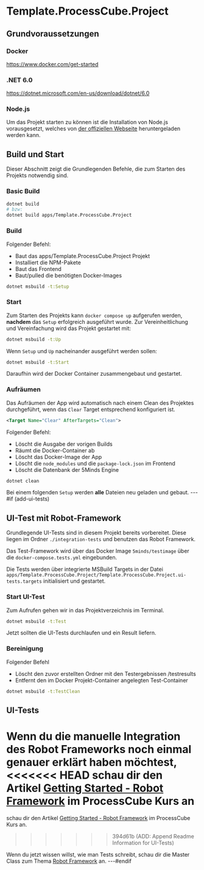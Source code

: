 # Template.ProcessCube.Project

## Grundvoraussetzungen

### Docker

<https://www.docker.com/get-started>

### .NET 6.0

<https://dotnet.microsoft.com/en-us/download/dotnet/6.0>

### Node.js

Um das Projekt starten zu können ist die Installation von Node.js vorausgesetzt, welches von [der offiziellen Webseite](https://nodejs.org/en/download/)
heruntergeladen werden kann.

## Build und Start

Dieser Abschnitt zeigt die Grundlegenden Befehle, die zum Starten des Projekts notwendig sind.

### Basic Build

```zsh
dotnet build
# bzw:
dotnet build apps/Template.ProcessCube.Project
```

### Build

Folgender Befehl:

- Baut das apps/Template.ProcessCube.Project Projekt
- Installiert die NPM-Pakete
- Baut das Frontend
- Baut/pulled die benötigten Docker-Images

```zsh
dotnet msbuild -t:Setup
```

### Start

Zum Starten des Projekts kann `docker compose up` aufgerufen werden, **nachdem** das `Setup` erfolgreich ausgeführt wurde.
Zur Vereinheitlichung und Vereinfachung wird das Projekt gestartet mit:

```zsh
dotnet msbuild -t:Up
```

Wenn `Setup` und `Up` nacheinander ausgeführt werden sollen:

```zsh
dotnet msbuild -t:Start
```

Daraufhin wird der Docker Container zusammengebaut und gestartet.

### Aufräumen

Das Aufräumen der App wird automatisch nach einem Clean des Projektes durchgeführt, wenn das `Clear` Target entsprechend konfiguriert ist.

```xml
<Target Name="Clear" AfterTargets="Clean">
```

Folgender Befehl:

- Löscht die Ausgabe der vorigen Builds
- Räumt die Docker-Container ab
- Löscht das Docker-Image der App
- Löscht die `node_modules` und die `package-lock.json` im Frontend
- Löscht die Datenbank der 5Minds Engine

```zsh
dotnet clean
```

Bei einem folgenden `Setup` werden **alle** Dateien neu geladen und gebaut.
---#if (add-ui-tests)

## UI-Test mit Robot-Framework

Grundlegende UI-Tests sind in diesem Projekt bereits vorbereitet.
Diese liegen im Ordner `./integration-tests` und benutzen das Robot Framework.

Das Test-Framework wird über das Docker Image `5minds/testimage` über die `docker-compose.tests.yml` eingebunden.

Die Tests werden über integrierte MSBuild Targets in der Datei
`apps/Template.ProcessCube.Project/Template.ProcessCube.Project.ui-tests.targets`
initialisiert und gestartet.

### Start UI-Test

Zum Aufrufen gehen wir in das Projektverzeichnis im Terminal.

```zsh
dotnet msbuild -t:Test
```

Jetzt sollten die UI-Tests durchlaufen und ein Result liefern.

### Bereinigung

Folgender Befehl

- Löscht den zuvor erstellten Ordner mit den Testergebnissen /testresults
- Entfernt den im Docker Projekt-Container angelegten Test-Container

```zsh
dotnet msbuild -t:TestClean
```

## UI-Tests

Wenn du die manuelle Integration des Robot Frameworks noch einmal genauer erklärt haben möchtest,
<<<<<<< HEAD
schau dir den Artikel [Getting Started - Robot Framework](https://processcube-kurs.dev.5minds.cloud/docs/advanced/09_getting_started_robot_framework) im ProcessCube Kurs an
=======
schau dir den Artikel [Getting Started - Robot Framework](https://processcube-kurs.dev.5minds.cloud/docs/advanced/09_getting_started_robot_framework) im ProcessCube Kurs an.
>>>>>>> 394d61b (ADD: Append Readme Information for UI-Tests)

Wenn du jetzt wissen willst, wie man Tests schreibt, schau dir die Master Class zum Thema [Robot Framework](https://processcube-kurs.dev.5minds.cloud/docs/masterClass/robot_framework) an.
---#endif
